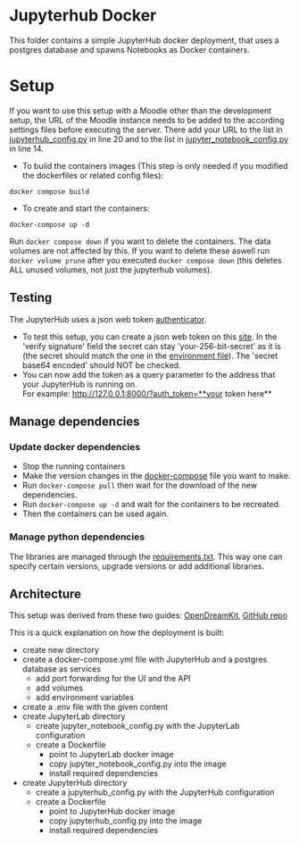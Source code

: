 # Jupyterhub Docker
This folder contains a simple JupyterHub docker deployment, that uses a postgres database and spawns Notebooks as Docker containers.

# Setup

If you want to use this setup with a Moodle other than the development setup, the URL of the Moodle instance needs to be
added to the according settings files before executing the server. There add your URL to the list in 
[jupyterhub_config.py](./jupyterhub/jupyterhub_config.py) in line 20 and to the list in 
[jupyter_notebook_config.py](./jupyterlab/jupyter_notebook_config.py) in line 14.

- To build the containers images (This step is only needed if you modified the dockerfiles or related config files):
``` shell
docker compose build
```
 
- To create and start the containers:
```shell
docker-compose up -d
``` 

Run `docker compose down` if you want to delete the containers. The data volumes are not affected by this. If you want to delete these aswell run `docker volume prune` after you executed `docker compose down` (this deletes ALL unused volumes, not just the jupyterhub volumes).

## Testing
The JupyterHub uses a json web token [authenticator](https://github.com/izihawa/jwtauthenticator_v2).  
- To test this setup, you can create a json web token on this [site](https://jwt.io/#debugger-io). 
In the 'verify signature' field the secret can stay 'your-256-bit-secret' as it is (the secret should match the one in the [environment file](.env)).
The 'secret base64 encoded' should NOT be checked. 
- You can now add the token as a query parameter to the address that your JupyterHub is running on.  
For example: http://127.0.0.1:8000/?auth_token=**your token here**

## Manage dependencies
### Update docker dependencies
- Stop the running containers
- Make the version changes in the [docker-compose](docker-compose.yml) file you want to make.
- Run `docker-compose pull` then wait for the download of the new dependencies.
- Run `docker-compose up -d` and wait for the containers to be recreated.
- Then the containers can be used again.

### Manage python dependencies
The libraries are managed through the [requirements.txt](https://pip.pypa.io/en/stable/reference/requirements-file-format/). This way one can specify certain versions, upgrade versions or add additional libraries.

## Architecture

This setup was derived from these two guides: [OpenDreamKit](https://opendreamkit.org/2018/10/17/jupyterhub-docker/), [GitHub repo](https://github.com/jupyterhub/)

This is a quick explanation on how the deployment is built:
- create new directory
- create a docker-compose.yml file with JupyterHub and a postgres database as services
    - add port forwarding for the UI and the API
    - add volumes
    - add environment variables
- create a .env file with the given content
- create JupyterLab directory
    - create jupyter_notebook_config.py with the JupyterLab configuration
    - create a Dockerfile
        - point to JupyterLab docker image
        - copy jupyter_notebook_config.py into the image
        - install required dependencies
- create JupyterHub directory
    - create a jupyterhub_config.py with the JupyterHub configuration
    - create a Dockerfile
        - point to JupyterHub docker image
        - copy jupyterhub_config.py into the image
        - install required dependencies
